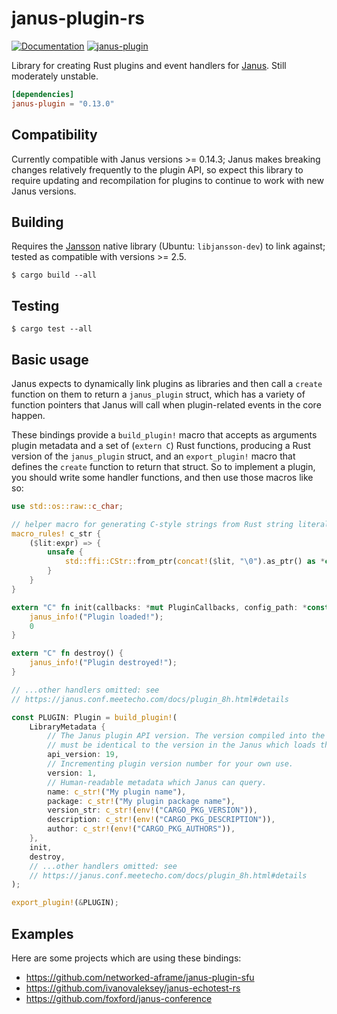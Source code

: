 # janus-plugin-rs

[![Documentation](https://docs.rs/janus-plugin/badge.svg)](https://docs.rs/janus-plugin/)
[![janus-plugin](https://img.shields.io/crates/v/janus-plugin.svg)](https://crates.io/crates/janus-plugin)

Library for creating Rust plugins and event handlers for [Janus](https://janus.conf.meetecho.com/). Still moderately unstable.

``` toml
[dependencies]
janus-plugin = "0.13.0"
```

## Compatibility

Currently compatible with Janus versions >= 0.14.3; Janus makes breaking changes relatively frequently to
the plugin API, so expect this library to require updating and recompilation for plugins to continue to work with new
Janus versions.

## Building

Requires the [Jansson](http://www.digip.org/jansson/) native library (Ubuntu: `libjansson-dev`) to link against; tested as compatible with versions >= 2.5.

```
$ cargo build --all
```

## Testing

```
$ cargo test --all
```

## Basic usage

Janus expects to dynamically link plugins as libraries and then call a `create` function on them to return a
`janus_plugin` struct, which has a variety of function pointers that Janus will call when plugin-related events in the
core happen.

These bindings provide a `build_plugin!` macro that accepts as arguments plugin metadata and a set of (`extern C`) Rust
functions, producing a Rust version of the `janus_plugin` struct, and an `export_plugin!` macro that defines the
`create` function to return that struct. So to implement a plugin, you should write some handler functions, and then use
those macros like so:

``` Rust
use std::os::raw::c_char;

// helper macro for generating C-style strings from Rust string literals at compile time
macro_rules! c_str {
    ($lit:expr) => {
        unsafe {
            std::ffi::CStr::from_ptr(concat!($lit, "\0").as_ptr() as *const c_char)
        }
    }
}

extern "C" fn init(callbacks: *mut PluginCallbacks, config_path: *const c_char) -> c_int {
    janus_info!("Plugin loaded!");
    0
}

extern "C" fn destroy() {
    janus_info!("Plugin destroyed!");
}

// ...other handlers omitted: see
// https://janus.conf.meetecho.com/docs/plugin_8h.html#details

const PLUGIN: Plugin = build_plugin!(
    LibraryMetadata {
        // The Janus plugin API version. The version compiled into the plugin
        // must be identical to the version in the Janus which loads the plugin.
        api_version: 19,
        // Incrementing plugin version number for your own use.
        version: 1,
        // Human-readable metadata which Janus can query.
        name: c_str!("My plugin name"),
        package: c_str!("My plugin package name"),
        version_str: c_str!(env!("CARGO_PKG_VERSION")),
        description: c_str!(env!("CARGO_PKG_DESCRIPTION")),
        author: c_str!(env!("CARGO_PKG_AUTHORS")),
    },
    init,
    destroy,
    // ...other handlers omitted: see
    // https://janus.conf.meetecho.com/docs/plugin_8h.html#details
);

export_plugin!(&PLUGIN);
```

## Examples

Here are some projects which are using these bindings:

* https://github.com/networked-aframe/janus-plugin-sfu
* https://github.com/ivanovaleksey/janus-echotest-rs
* https://github.com/foxford/janus-conference
